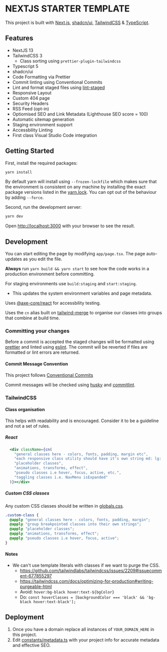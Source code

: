 # NEXTJS STARTER TEMPLATE

This project is built with [Next.js](https://nextjs.org/), [shadcn/ui](https://ui.shadcn.com/), [TailwindCSS](https://tailwindcss.com/) & [TypeScript](https://www.typescriptlang.org/).

## Features

- NextJS 13
- TailwindCSS 3
  - Class sorting using `prettier-plugin-tailwindcss`
- Typescript 5
- shadcn/ui
- Code Formatting via Prettier
- Commit linting using Conventional Commits
- Lint and format staged files using [lint-staged](https://github.com/okonet/lint-staged/)
- Responsive Layout
- Custom 404 page
- Security Headers
- RSS Feed (opt-in)
- Optiomised SEO and Link Metadata (Lighthouse SEO score = 100)
- Automatic sitemap generation
- Staging environment support
- Accessbility Linting
- First class Visual Studio Code integration

## Getting Started

First, install the required packages:

```bash
yarn install
```

By default yarn will install using `--frozen-lockfile` which makes sure that the environment is consistent on any machine by installing the exact package versions listed in the [yarn.lock](yarn.lock). You can opt out of the behaviour by adding `--force`.

Second, run the development server:

```bash
yarn dev
```

Open [http://localhost:3000](http://localhost:3000) with your browser to see the result.

## Development

You can start editing the page by modifying `app/page.tsx`. The page auto-updates as you edit the file.

**Always** run `yarn build && yarn start` to see how the code works in a production environment before committing.

For staging environments use `build:staging` and `start:staging`.

- This updates the system environment variables and page metadata.

Uses [@axe-core/react](https://github.com/dequelabs/axe-core-npm/blob/develop/packages/react/README.md) for accessbility testing.

Uses the `cn` alias built on [tailwind-merge](https://github.com/dcastil/tailwind-merge/) to organise our classes into groups that combine at build time.

### Committing your changes

Before a commit is accepted the staged changes will be formatted using [prettier](https://prettier.io/) and linted using [eslint](https://eslint.org/). The commit will be reverted if files are formatted or lint errors are returned.

#### Commit Message Convention

This project follows [Conventional Commits](https://www.conventionalcommits.org/en/v1.0.0/)

Commit messages will be checked using [husky](https://typicode.github.io/husky/#/) and [commitlint](https://commitlint.js.org/).

### TailwindCSS

#### Class organisation

This helps with readability and is encouraged. Consider it to be a guideline and not a set of rules.

##### React

```jsx
  <div className={cn(
    "general classes here - colors, fonts, padding, margin etc",
    "each responsive class utility should have it's own string md: lg: etc."
    "placeholder classes",
    "animations, transforms, effect",
    "pseudo classes i.e hover, focus, active, etc.",
    "toggling classes i.e. NavMenu isExpanded"
  )}></div>
```

##### Custom CSS classes

Any custom CSS classes should be written in [globals.css](src/app/globals.css).

```css
.custom-class {
  @apply "general classes here - colors, fonts, padding, margin";
  @apply "group breakpointed classes into their own strings";
  @apply "placeholder classes";
  @apply "animations, transforms, effect";
  @apply "pseudo classes i.e hover, focus, active";
}
```

#### Notes

- We can't use template literals with classes if we want to purge the CSS.
  - https://github.com/tailwindlabs/tailwindcss/issues/2209#issuecomment-677855297
  - https://tailwindcss.com/docs/optimizing-for-production#writing-purgeable-html
  - Avoid: `hover:bg-black hover:text-${bgColor}`
  - Do: `const hoverClasses = [backgroundColor === 'black' && 'bg-black hover:text-black'];`

## Deployment

1. Once you have a domain replace all instances of `YOUR_DOMAIN_HERE` in this project.
2. Edit [constants/metadata.ts](constants/metadata.ts) with your project info for accurate metadata and effective SEO.
